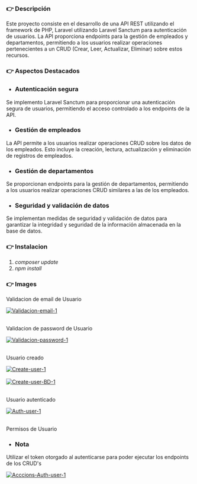 ### 👉 Descripción

Este proyecto consiste en el desarrollo de una API REST utilizando el framework de PHP,  Laravel utilizando Laravel Sanctum para autenticación de usuarios. La API proporciona endpoints para la gestión de empleados y departamentos, permitiendo a los usuarios realizar operaciones pertenecientes a un CRUD (Crear, Leer, Actualizar, Eliminar) sobre estos recursos.

### 👉 Aspectos Destacados
+ ### Autenticación segura
Se implemento Laravel Sanctum para proporcionar una autenticación segura de usuarios, permitiendo el acceso controlado a los endpoints de la API.
+ ### Gestión de empleados
La API permite a los usuarios realizar operaciones CRUD sobre los datos de los empleados. Esto incluye la creación, lectura, actualización y eliminación de registros de empleados.
+ ### Gestión de departamentos
Se proporcionan endpoints para la gestión de departamentos, permitiendo a los usuarios realizar operaciones CRUD similares a las de los empleados.
+ ### Seguridad y validación de datos
Se implementan medidas de seguridad y validación de datos para garantizar la integridad y seguridad de la información almacenada en la base de datos.

### 👉 Instalacion

1. *composer update*
2. *npm install*

### 👉 Images

Validacion de email de Usuario

<a href="https://postimg.cc/3yfSxRw4" target="_blank"><img src="https://i.postimg.cc/rmMvgRXJ/Validacion-email-1.png" alt="Validacion-email-1"/></a><br/><br/>

Validacion de password de Usuario

<a href="https://postimg.cc/bZ8F6WMJ" target="_blank"><img src="https://i.postimg.cc/Hk7DLC9Q/Validacion-password-1.png" alt="Validacion-password-1"/></a><br/><br/>

Usuario creado

<a href="https://postimg.cc/ts5v8DQz" target="_blank"><img src="https://i.postimg.cc/5tdcYksD/Create-user-1.png" alt="Create-user-1"/></a><br/><br/>
<a href="https://postimg.cc/yJ8pK97C" target="_blank"><img src="https://i.postimg.cc/MGyCyb4H/Create-user-BD-1.png" alt="Create-user-BD-1"/></a><br/><br/>

Usuario autenticado

<a href="https://postimg.cc/ppK6JRs4" target="_blank"><img src="https://i.postimg.cc/SNPbqKCS/Auth-user-1.png" alt="Auth-user-1"/></a><br/><br/>

Permisos de Usuario

+ ### Nota
Utilizar el token otorgado al autenticarse para poder ejecutar los endpoints de los CRUD's

<a href="https://postimg.cc/Dm9NG8P1" target="_blank"><img src="https://i.postimg.cc/MKHJhBc3/Acccions-Auth-user-1.png" alt="Acccions-Auth-user-1"/></a><br/><br/>

